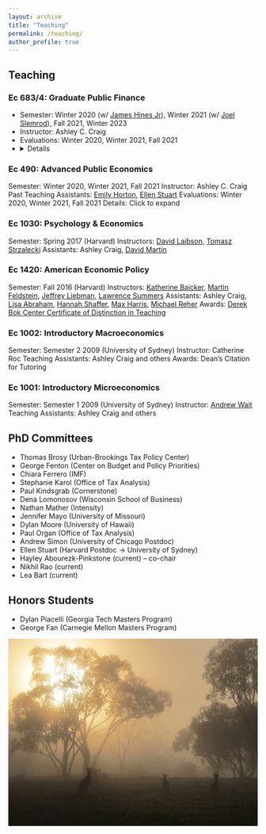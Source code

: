 ```yaml
---
layout: archive
title: "Teaching"
permalink: /teaching/
author_profile: true
---
```


## Teaching


### Ec 683/4: Graduate Public Finance
- Semester:  Winter 2020 (w/ [James Hines Jr](https://lsa.umich.edu/econ/people/faculty/jrhines.html)), Winter 2021 (w/ [Joel Slemrod](http://webuser.bus.umich.edu/jslemrod/)), Fall 2021, Winter 2023
- Instructor: Ashley C. Craig
- Evaluations: Winter 2020, Winter 2021, Fall 2021
- <details>Text</details>

### Ec 490: Advanced Public Economics
Semester:  Winter 2020, Winter 2021, Fall 2021
Instructor: Ashley C. Craig
Past Teaching Assistants: [Emily Horton](https://lsa.umich.edu/econ/people/phd-students/emily-horton.html), [Ellen Stuart](https://www.ellenstuart.com/)
Evaluations: Winter 2020, Winter 2021, Fall 2021
Details: Click to expand

### Ec 1030: Psychology & Economics
Semester:  Spring 2017 (Harvard)
Instructors: [David Laibson](https://scholar.harvard.edu/laibson/home), [Tomasz Strzalecki](https://scholar.harvard.edu/tomasz/home)
Assistants: Ashley Craig, [David Martin](https://scholar.harvard.edu/david-martin)

### Ec 1420: American Economic Policy
Semester: Fall 2016 (Harvard)
Instructors: [Katherine Baicker](https://harris.uchicago.edu/directory/katherine-baicker), [Martin Feldstein](https://scholar.harvard.edu/feldstein/home), [Jeffrey Liebman](https://www.hks.harvard.edu/faculty/jeffrey-liebman), [Lawrence Summers](http://larrysummers.com/)
Assistants: Ashley Craig, [Lisa Abraham](https://economics.harvard.edu/people/lisa-ann-abraham-0), [Hannah Shaffer](https://economics.harvard.edu/people/hannah-shaffer-0), [Max Harris](https://scholar.harvard.edu/mharris/home), [Michael Reher](https://sites.google.com/site/mreherresearch/)
Awards: [Derek Bok Center Certificate of Distinction in Teaching](https://projects.iq.harvard.edu/files/shadowbok/files/16fqdistnames.pdf)

### Ec 1002: Introductory Macroeconomics
Semester: Semester 2 2009 (University of Sydney)
Instructor: Catherine Roc
Teaching Assistants: Ashley Craig and others
Awards: Dean’s Citation for Tutoring

### Ec 1001: Introductory Microeconomics
Semester: Semester 1 2009 (University of Sydney)
Instructor: [Andrew Wait](https://www.sydney.edu.au/arts/about/our-people/academic-staff/andrew-wait.html)
Teaching Assistants: Ashley Craig and others



## PhD Committees

- Thomas Brosy (Urban-Brookings Tax Policy Center)
- George Fenton (Center on Budget and Policy Priorities)
- Chiara Ferrero (IMF)
- Stephanie Karol (Office of Tax Analysis)
- Paul Kindsgrab (Cornerstone)
- Dena Lomonosov (Wisconsin School of Business)
- Nathan Mather (Intensity)
- Jennifer Mayo (University of Missouri)
- Dylan Moore (University of Hawaii)
- Paul Organ (Office of Tax Analysis)
- Andrew Simon (University of Chicago Postdoc)
- Ellen Stuart (Harvard Postdoc → University of Sydney)
- Hayley Abourezk-Pinkstone (current) – co-chair
- Nikhil Rao (current)
- Lea Bart (current)

## Honors Students

- Dylan Piacelli (Georgia Tech Masters Program)
- George Fan (Carnegie Mellon Masters Program)

![Sunrise](../images/IMG_1478.jpg)
